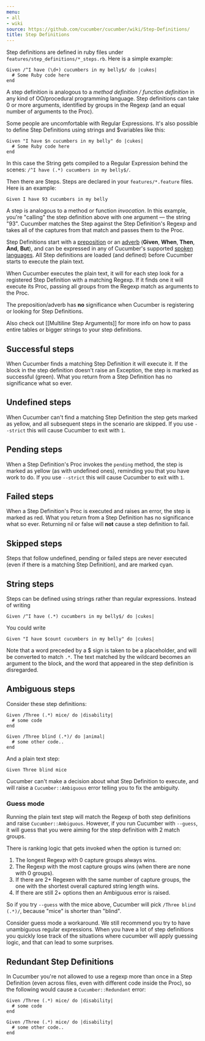 ```yaml
---
menu:
- all
- wiki
source: https://github.com/cucumber/cucumber/wiki/Step-Definitions/
title: Step Definitions
---
```


Step definitions are defined in ruby files under <code>features/step_definitions/\*\_steps.rb</code>. Here is a simple example:

```
Given /^I have (\d+) cucumbers in my belly$/ do |cukes|
  # Some Ruby code here
end
```

A step definition is analogous to a *method definition / function definition* in any kind of OO/procedural programming language. Step definitions can take 0 or more arguments, identified by groups in the Regexp (and an equal number of arguments to the Proc).

Some people are uncomfortable with Regular Expressions. It's also possible to define Step Definitions using strings and $variables like this:

```
Given "I have $n cucumbers in my belly" do |cukes|
  # Some Ruby code here
end
```

In this case the String gets compiled to a Regular Expression behind the scenes: <code>/^I have (.\*) cucumbers in my belly$/</code>.

Then there are Steps. Steps are declared in your <code>features/\*.feature</code> files. Here is an example:

```
Given I have 93 cucumbers in my belly
```

A step is analogous to a method or function *invocation*. In this example, you're "calling" the step definition above with one argument — the string "93". Cucumber matches the Step against the Step Definition's Regexp and takes all of the captures from that match and passes them to the Proc.

Step Definitions start with a [preposition](http://www.merriam-webster.com/dictionary/given) or an [adverb](http://www.merriam-webster.com/dictionary/when) (**Given**, **When**, **Then**, **And**, **But**), and can be expressed in any of Cucumber's supported [spoken languages](/gherkin/spoken-languages/). All Step definitions are loaded (and defined) before Cucumber starts to execute the plain text.

When Cucumber executes the plain text, it will for each step look for a registered Step Definition with a matching Regexp. If it finds one it will execute its Proc, passing all groups from the Regexp match as arguments to the Proc.

The preposition/adverb has **no** significance when Cucumber is registering or looking for Step Definitions.

Also check out [[Multiline Step Arguments]] for more info on how to pass entire tables or bigger strings to your step definitions.

## Successful steps

When Cucumber finds a matching Step Definition it will execute it. If the block in the step definition doesn't raise an Exception, the step is marked as successful (green). What you return from a Step Definition has no significance what so ever.

## Undefined steps

When Cucumber can't find a matching Step Definition the step gets marked as yellow, and all subsequent steps in the scenario are skipped. If you use <code>--strict</code> this will cause Cucumber to exit with <code>1</code>.

## Pending steps

When a Step Definition's Proc invokes the <code>pending</code> method, the step is marked as yellow (as with undefined ones), reminding you that you have work to do. If you use <code>--strict</code> this will cause Cucumber to exit with <code>1</code>.

## Failed steps

When a Step Definition's Proc is executed and raises an error, the step is marked as red. What you return from a Step Definition has no significance what so ever. Returning nil or false will **not** cause a step definition to fail.

## Skipped steps

Steps that follow undefined, pending or failed steps are never executed (even if there is a matching Step Definition), and are marked cyan.

## String steps

Steps can be defined using strings rather than regular expressions. Instead of writing

```
Given /^I have (.*) cucumbers in my belly$/ do |cukes|
```

You could write

```
Given "I have $count cucumbers in my belly" do |cukes|
```

Note that a word preceded by a $ sign is taken to be a placeholder, and will be converted to match `.*`. The text matched by the wildcard becomes an argument to the block, and the word that appeared in the step definition is disregarded.

## Ambiguous steps

Consider these step definitions:

```
Given /Three (.*) mice/ do |disability|
  # some code
end

Given /Three blind (.*)/ do |animal|
  # some other code..
end
```

And a plain text step:

```
Given Three blind mice
```

Cucumber can't make a decision about what Step Definition to execute, and will raise a <code>Cucumber::Ambiguous</code> error telling you to fix the ambiguity.

### Guess mode

Running the plain text step will match the Regexp of both step definitions and raise <code>Cucumber::Ambiguous</code>. However,
if you run Cucumber with <code>--guess</code>, it will guess that you were aiming for the step definition with 2 match groups.

There is ranking logic that gets invoked when the option is turned on:

1. The longest Regexp with 0 capture groups always wins.
2. The Regexp with the most capture groups wins (when there are none with 0 groups).
3. If there are 2+ Regexen with the same number of capture groups, the one with the shortest overall captured string length wins.
4. If there are still 2+ options then an Ambiguous error is raised.

So if you try <code>--guess</code> with the mice above, Cucumber will pick <code>/Three blind (.\*)/</code>, because "mice" is shorter than "blind".

Consider guess mode a workaround. We still recommend you try to have unambiguous regular expressions. When you have a lot of step definitions you quickly lose track of the situations where cucumber will apply guessing logic, and that can lead to some surprises.

## Redundant Step Definitions

In Cucumber you're not allowed to use a regexp more than once in a Step Definition (even across files, even with different code inside the Proc), so the following would cause a <code>Cucumber::Redundant</code> error:

```
Given /Three (.*) mice/ do |disability|
  # some code
end

Given /Three (.*) mice/ do |disability|
  # some other code..
end
```
